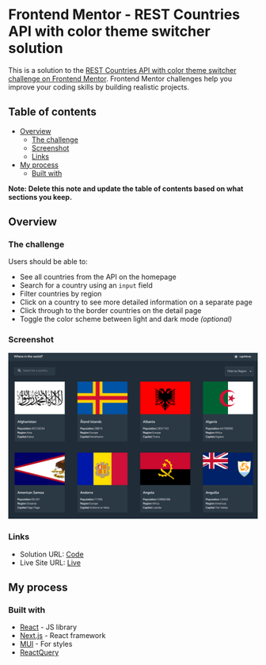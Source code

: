 # Frontend Mentor - REST Countries API with color theme switcher solution

This is a solution to the [REST Countries API with color theme switcher challenge on Frontend Mentor](https://www.frontendmentor.io/challenges/rest-countries-api-with-color-theme-switcher-5cacc469fec04111f7b848ca). Frontend Mentor challenges help you improve your coding skills by building realistic projects. 

## Table of contents

- [Overview](#overview)
  - [The challenge](#the-challenge)
  - [Screenshot](#screenshot)
  - [Links](#links)
- [My process](#my-process)
  - [Built with](#built-with)

**Note: Delete this note and update the table of contents based on what sections you keep.**

## Overview

### The challenge

Users should be able to:

- See all countries from the API on the homepage
- Search for a country using an `input` field
- Filter countries by region
- Click on a country to see more detailed information on a separate page
- Click through to the border countries on the detail page
- Toggle the color scheme between light and dark mode *(optional)*

### Screenshot

![](./public/ss_desk.png)


### Links

- Solution URL: [Code](https://github.com/Phoenix-dare/Countries_Info)
- Live Site URL: [Live](https://countries-info-delta.vercel.app/)

## My process

### Built with
- [React](https://reactjs.org/) - JS library
- [Next.js](https://nextjs.org/) - React framework
- [MUI](https://mui.com/) - For styles
- [ReactQuery](https://react-query-v3.tanstack.com/) 

